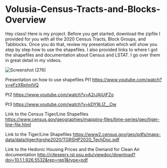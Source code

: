# Volusia-Census-Tracts-and-Blocks-Overview
Hey class! Here is my project. Before you get started, download the zipfile I provided for you with all the 2020 Census Tracts, Block Groups, and Tabblocks. Once you do that, review my presentation which will show you step by step how to use the shapefiles. I also provided links to where I got the shapefiles and documentation about Census and LSTAT. I go over them in great detail in my videos. 

![Screenshot (276)](https://user-images.githubusercontent.com/82833246/116908867-6858be80-ac11-11eb-9215-fe2b4aebb496.png)

Presentation on how to use shapefiles 
Pt1 https://www.youtube.com/watch?v=eFzXRphnlVQ

Pt2 https://www.youtube.com/watch?v=A2rJAjUjFZo

Pt3 https://www.youtube.com/watch?v=kDY9LIZ__Ow

Link to the Census Tiger/Line Shapefiles
https://www.census.gov/geographies/mapping-files/time-series/geo/tiger-line-file.html

Link to the Tiger/Line Shapefiles
https://www2.census.gov/geo/pdfs/maps-data/data/tiger/tgrshp2020/TGRSHP2020_TechDoc.pdf

Link to the Hedonic Housing Prices and the Demand for Clean Air documentation
http://citeseerx.ist.psu.edu/viewdoc/download?doi=10.1.1.926.5532&rep=rep1&type=pdf


